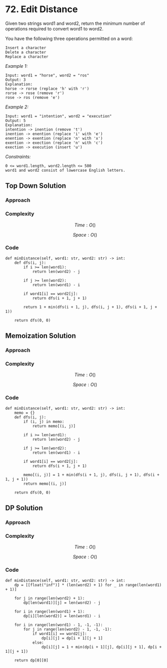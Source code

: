# 72. Edit Distance
Given two strings word1 and word2, return the minimum number of operations required to convert word1 to word2.

You have the following three operations permitted on a word:

    Insert a character
    Delete a character
    Replace a character

*Example 1:*

```
Input: word1 = "horse", word2 = "ros"
Output: 3
Explanation: 
horse -> rorse (replace 'h' with 'r')
rorse -> rose (remove 'r')
rose -> ros (remove 'e')
```

*Example 2:*

```
Input: word1 = "intention", word2 = "execution"
Output: 5
Explanation: 
intention -> inention (remove 't')
inention -> enention (replace 'i' with 'e')
enention -> exention (replace 'n' with 'x')
exention -> exection (replace 'n' with 'c')
exection -> execution (insert 'u')
```

*Constraints:*

```
0 <= word1.length, word2.length <= 500
word1 and word2 consist of lowercase English letters.
```

## Top Down Solution

### Approach
<!-- Describe your approach to solving the problem. -->

### Complexity
$$Time: O()$$

$$Space: O()$$

### Code
```
def minDistance(self, word1: str, word2: str) -> int:
    def dfs(i, j):
        if i >= len(word1):
            return len(word2) - j 
        
        if j >= len(word2):
            return len(word1) - i 
        
        if word1[i] == word2[j]:
            return dfs(i + 1, j + 1)

        return 1 + min(dfs(i + 1, j), dfs(i, j + 1), dfs(i + 1, j + 1))

    return dfs(0, 0)
```
## Memoization Solution

### Approach
<!-- Describe your approach to solving the problem. -->

### Complexity
$$Time: O()$$

$$Space: O()$$

### Code
```
def minDistance(self, word1: str, word2: str) -> int:
    memo = {}
    def dfs(i, j):
        if (i, j) in memo:
            return memo[(i, j)]

        if i >= len(word1):
            return len(word2) - j 
        
        if j >= len(word2):
            return len(word1) - i 
        
        if word1[i] == word2[j]:
            return dfs(i + 1, j + 1)

        memo[(i, j)] = 1 + min(dfs(i + 1, j), dfs(i, j + 1), dfs(i + 1, j + 1))
        return memo[(i, j)]

    return dfs(0, 0)
```

## DP Solution

### Approach
<!-- Describe your approach to solving the problem. -->

### Complexity
$$Time: O()$$

$$Space: O()$$

### Code
```
def minDistance(self, word1: str, word2: str) -> int:
    dp = [[float("inf")] * (len(word2) + 1) for _ in range(len(word1) + 1)]
    
    for j in range(len(word2) + 1):
        dp[len(word1)][j] = len(word2) - j

    for i in range(len(word1) + 1):
        dp[i][len(word2)] = len(word1) - i

    for i in range(len(word1) - 1, -1, -1):
        for j in range(len(word2) - 1, -1, -1):
            if word1[i] == word2[j]:
                dp[i][j] = dp[i + 1][j + 1]
            else:
                dp[i][j] = 1 + min(dp[i + 1][j], dp[i][j + 1], dp[i + 1][j + 1])

    return dp[0][0]
```
